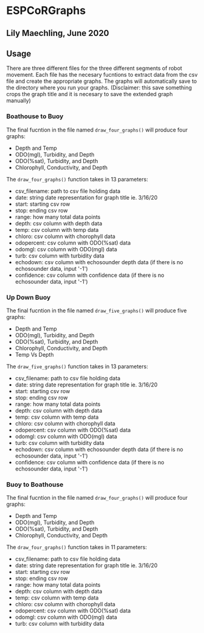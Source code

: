 # ESPCoRGraphs
## Lily Maechling, June 2020


## Usage
There are three different files for the three different segments of robot movement. Each file has the necesary fucntions to extract data from the csv file and create the appropriate graphs. The graphs will automatically save to the directory where you run your graphs. (Disclaimer: this save something crops the graph title and it is necesary to save the extended graph manually)

### Boathouse to Buoy
The final fucntion in the file named `draw_four_graphs()` will produce four graphs: 
* Depth and Temp
* ODO(mgl), Turbidity, and Depth
* ODO(%sat), Turbidity, and Depth
* Chlorophyll, Conductivity, and Depth

The `draw_four_graphs()` function takes in 13 parameters:
* csv_filename: path to csv file holding data
* date: string date representation for graph title ie. 3/16/20
* start: starting csv row 
* stop: ending csv row
* range: how many total data points
* depth: csv column with depth data
* temp: csv column with temp data
* chloro: csv column with chorophyll data
* odopercent: csv column with ODO(%sat) data
* odomgl: csv column with ODO(mgl) data
* turb: csv column with turbidity data
* echodown: csv column with echosounder depth data (if there is no echosounder data, input '-1')
* confidence: csv column with confidence data (if there is no echosounder data, input '-1')

### Up Down Buoy
The final fucntion in the file named `draw_five_graphs()` will produce five graphs:
* Depth and Temp
* ODO(mgl), Turbidity, and Depth
* ODO(%sat), Turbidity, and Depth
* Chlorophyll, Conductivity, and Depth
* Temp Vs Depth

The `draw_five_graphs()` function takes in 13 parameters:
* csv_filename: path to csv file holding data
* date: string date representation for graph title ie. 3/16/20
* start: starting csv row 
* stop: ending csv row
* range: how many total data points
* depth: csv column with depth data
* temp: csv column with temp data
* chloro: csv column with chorophyll data
* odopercent: csv column with ODO(%sat) data
* odomgl: csv column with ODO(mgl) data
* turb: csv column with turbidity data
* echodown: csv column with echosounder depth data (if there is no echosounder data, input '-1')
* confidence: csv column with confidence data (if there is no echosounder data, input '-1')

### Buoy to Boathouse
The final fucntion in the file named `draw_four_graphs()` will produce four graphs: 
* Depth and Temp
* ODO(mgl), Turbidity, and Depth
* ODO(%sat), Turbidity, and Depth
* Chlorophyll, Conductivity, and Depth

The `draw_four_graphs()` function takes in 11 parameters:
* csv_filename: path to csv file holding data
* date: string date representation for graph title ie. 3/16/20
* start: starting csv row 
* stop: ending csv row
* range: how many total data points
* depth: csv column with depth data
* temp: csv column with temp data
* chloro: csv column with chorophyll data
* odopercent: csv column with ODO(%sat) data
* odomgl: csv column with ODO(mgl) data
* turb: csv column with turbidity data
